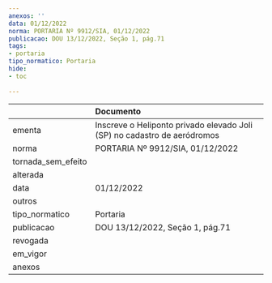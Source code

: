 ```yaml
---
anexos: ''
data: 01/12/2022
norma: PORTARIA Nº 9912/SIA, 01/12/2022
publicacao: DOU 13/12/2022, Seção 1, pág.71
tags:
- portaria
tipo_normatico: Portaria
hide: 
- toc 
 
---
```


|                    | Documento                                                                |
|:-------------------|:-------------------------------------------------------------------------|
| ementa             | Inscreve o Heliponto privado elevado Joli (SP) no cadastro de aeródromos |
| norma              | PORTARIA Nº 9912/SIA, 01/12/2022                                         |
| tornada_sem_efeito |                                                                          |
| alterada           |                                                                          |
| data               | 01/12/2022                                                               |
| outros             |                                                                          |
| tipo_normatico     | Portaria                                                                 |
| publicacao         | DOU 13/12/2022, Seção 1, pág.71                                          |
| revogada           |                                                                          |
| em_vigor           |                                                                          |
| anexos             |                                                                          |